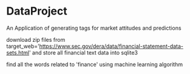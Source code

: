 # DataProject
An Application of generating tags for market attitudes and predictions




download zip files from 
target_web='https://www.sec.gov/dera/data/financial-statement-data-sets.html'
and store all financial text data into sqlite3

find all the words related to 'finance' using machine learning algorithm
